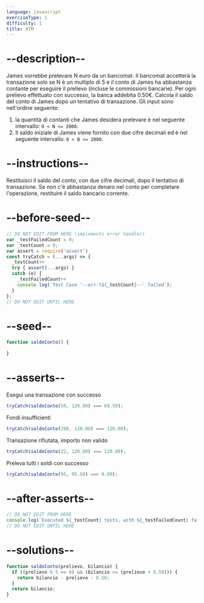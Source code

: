 ```yaml
---
language: javascript
exerciseType: 1
difficulty: 1
title: ATM
---
```


# --description--

James vorrebbe prelevare N euro da un bancomat.
Il bancomat accetterà la transazione solo se N è un multiplo di 5 e il conto di James ha abbastanza contante per eseguire il prelievo (incluse le commissioni bancarie).
Per ogni prelievo effettuato con successo, la banca addebita 0.50€.
Calcola il saldo del conto di James dopo un tentativo di transazione.
Gli input sono nell'ordine seguente:
1. la quantità di contanti che James desidera prelevare è nel seguente intervallo: `0 < N <= 2000`.
2. Il saldo iniziale di James viene fornito con due cifre decimali ed è nel seguente intervallo: `0 < B <= 2000`.

# --instructions--

Restituisci il saldo del conto, con due cifre decimali, dopo il tentativo di transazione.
Se non c'è abbastanza denaro nel conto per completare l'operazione, restituire il saldo bancario corrente.

# --before-seed--

```javascript
// DO NOT EDIT FROM HERE (implements error handler)
var _testFailedCount = 0;
var _testCount = 0;
var assert = require('assert')
const tryCatch = (...args) => {
  _testCount++
  try { assert(...args) }
  catch (e) {
    _testFailedCount++
    console.log(`Test Case '--err-t${_testCount}--' failed`);
  }
};
// DO NOT EDIT UNTIL HERE
```

# --seed--

```javascript
function saldoConto() {
  
}
```

# --asserts--

Esegui una transazione con successo

```javascript
tryCatch(saldoConto(50, 120.00) === 69.50);
```

Fondi insufficienti

```javascript
tryCatch(saldoConto(200, 120.00) === 120.00);
```

Transazione rifiutata, importo non valido

```javascript
tryCatch(saldoConto(22, 120.00) === 120.00);
```

Preleva tutti i soldi con successo

```javascript
tryCatch(saldoConto(95, 95.50) === 0.00);
```

# --after-asserts--

```javascript
// DO NOT EDIT FROM HERE 
console.log(`Executed ${_testCount} tests, with ${_testFailedCount} failures`);
// DO NOT EDIT UNTIL HERE
```

# --solutions--

```javascript
function saldoConto(prelievo, bilancio) {
  if ((prelievo % 5 == 0) && (bilancio >= (prelievo + 0.50))) {
    return bilancio - prelievo - 0.50;
  }
  return bilancio;
}
```
